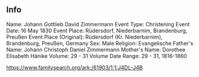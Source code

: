 ## Info

Name:	 Johann Gottlieb David Zimmermann
Event Type:	Christening
Event Date:	 16 May 1830
Event Place: Rüdersdorf, Niederbarnim, Brandenburg, Preußen
Event Place (Original):	Rüdersdorf (Kr. Niederbarnim), Brandenburg, Preußen, Germany
Sex:	Male
Religion:	Evangelische
Father's Name:	Johann Christoph Daniel Zimmermann
Mother's Name:	Dorothee Elisabeth Hänike
Volume:	29 - 31
Volume Date Range:	29 - 31, 1816-1860

https://www.familysearch.org/ark:/61903/1:1:J4DL-J4B
